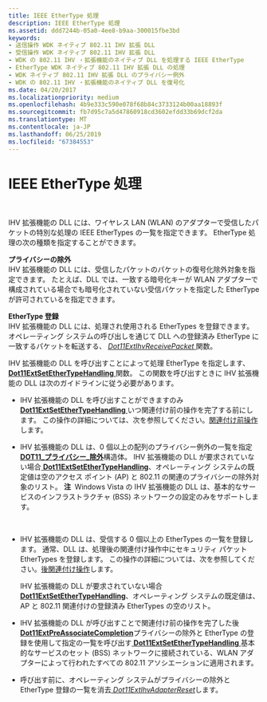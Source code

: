 ```yaml
---
title: IEEE EtherType 処理
description: IEEE EtherType 処理
ms.assetid: ddd7244b-05a0-4ee8-b9aa-300015fbe3bd
keywords:
- 送信操作 WDK ネイティブ 802.11 IHV 拡張 DLL
- 受信操作 WDK ネイティブ 802.11 IHV 拡張 DLL
- WDK の 802.11 IHV ・拡張機能のネイティブ DLL を処理する IEEE EtherType
- EtherType WDK ネイティブ 802.11 IHV 拡張 DLL の処理
- WDK ネイティブ 802.11 IHV 拡張 DLL のプライバシー例外
- WDK の 802.11 IHV ・拡張機能のネイティブ DLL を復号化
ms.date: 04/20/2017
ms.localizationpriority: medium
ms.openlocfilehash: 4b9e333c590e078f68b84c3733124b00aa18893f
ms.sourcegitcommit: fb7d95c7a5d47860918cd3602efdd33b69dcf2da
ms.translationtype: MT
ms.contentlocale: ja-JP
ms.lasthandoff: 06/25/2019
ms.locfileid: "67384553"
---
```

# <a name="ieee-ethertype-handling"></a>IEEE EtherType 処理




 

IHV 拡張機能の DLL には、ワイヤレス LAN (WLAN) のアダプターで受信したパケットの特別な処理の IEEE EtherTypes の一覧を指定できます。 EtherType 処理の次の種類を指定することができます。

<a href="" id="privacy-exemptions"></a>**プライバシーの除外**  
IHV 拡張機能の DLL には、受信したパケットのパケットの復号化除外対象を指定できます。 たとえば、DLL では、一致する暗号化キーが WLAN アダプターで構成されている場合でも暗号化されていない受信パケットを指定した EtherType が許可されているを指定できます。

<a href="" id="ethertype-registration"></a>**EtherType 登録**  
IHV 拡張機能の DLL には、処理され使用される EtherTypes を登録できます。 オペレーティング システムの呼び出しを通じて DLL への登録済み EtherType に一致するパケットを転送する、 [ *Dot11ExtIhvReceivePacket* ](https://docs.microsoft.com/windows-hardware/drivers/ddi/content/wlanihv/nc-wlanihv-dot11extihv_receive_packet)関数。

IHV 拡張機能の DLL を呼び出すことによって処理 EtherType を指定します、 [ **Dot11ExtSetEtherTypeHandling** ](https://docs.microsoft.com/windows-hardware/drivers/ddi/content/wlanihv/nc-wlanihv-dot11ext_set_ethertype_handling)関数。 この関数を呼び出すときに IHV 拡張機能の DLL は次のガイドラインに従う必要があります。

-   IHV 拡張機能の DLL を呼び出すことができますのみ[ **Dot11ExtSetEtherTypeHandling** ](https://docs.microsoft.com/windows-hardware/drivers/ddi/content/wlanihv/nc-wlanihv-dot11ext_set_ethertype_handling)いつ関連付け前の操作を完了する前にします。 この操作の詳細については、次を参照してください。[関連付け前操作](pre-association-operations.md)します。

-   IHV 拡張機能の DLL は、0 個以上の配列のプライバシー例外の一覧を指定[ **DOT11\_プライバシー\_除外**](https://docs.microsoft.com/windows-hardware/drivers/ddi/content/windot11/ns-windot11-dot11_privacy_exemption)構造体。 IHV 拡張機能の DLL が要求されていない場合[ **Dot11ExtSetEtherTypeHandling**](https://docs.microsoft.com/windows-hardware/drivers/ddi/content/wlanihv/nc-wlanihv-dot11ext_set_ethertype_handling)、オペレーティング システムの既定値は空のアクセス ポイント (AP) と 802.11 の関連のプライバシーの除外対象のリスト。
    **注**  Windows Vista の IHV 拡張機能の DLL は、基本的なサービスのインフラストラクチャ (BSS) ネットワークの設定のみをサポートします。

     

-   IHV 拡張機能の DLL は、受信する 0 個以上の EtherTypes の一覧を登録します。 通常、DLL は、処理後の関連付け操作中にセキュリティ パケット EtherTypes を登録します。 この操作の詳細については、次を参照してください。[後関連付け操作](post-association-operations.md)します。

    IHV 拡張機能の DLL が要求されていない場合[ **Dot11ExtSetEtherTypeHandling**](https://docs.microsoft.com/windows-hardware/drivers/ddi/content/wlanihv/nc-wlanihv-dot11ext_set_ethertype_handling)、オペレーティング システムの既定値は、AP と 802.11 関連付けの登録済み EtherTypes の空のリスト。

-   IHV 拡張機能の DLL が呼び出すことで関連付け前の操作を完了した後[ **Dot11ExtPreAssociateCompletion**](https://docs.microsoft.com/windows-hardware/drivers/ddi/content/wlanihv/nc-wlanihv-dot11ext_pre_associate_completion)プライバシーの除外と EtherType の登録を使用して指定の一覧を呼び出す[ **Dot11ExtSetEtherTypeHandling** ](https://docs.microsoft.com/windows-hardware/drivers/ddi/content/wlanihv/nc-wlanihv-dot11ext_set_ethertype_handling)基本的なサービスのセット (BSS) ネットワークに接続されている、WLAN アダプターによって行われたすべての 802.11 アソシエーションに適用されます。

-   呼び出す前に、オペレーティング システムがプライバシーの除外と EtherType 登録の一覧を消去[ *Dot11ExtIhvAdapterReset*](https://docs.microsoft.com/windows-hardware/drivers/ddi/content/wlanihv/nc-wlanihv-dot11extihv_adapter_reset)します。

 

 





